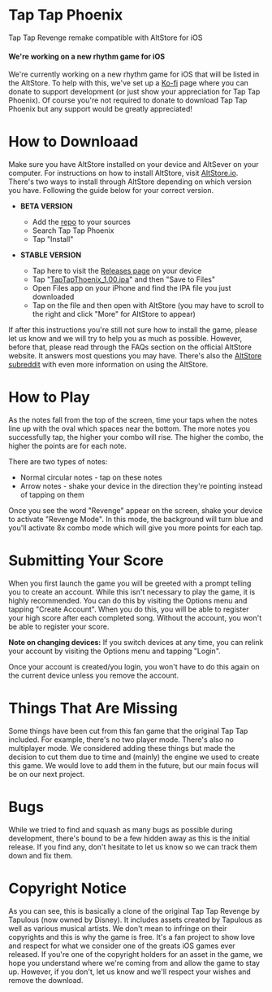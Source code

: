 # Tap Tap Phoenix
Tap Tap Revenge remake compatible with AltStore for iOS

#### We're working on a new rhythm game for iOS
We're currently working on a new rhythm game for iOS that will be listed in the AltStore. To help with this, we've set up a [Ko-fi](https://ko-fi.com/taptapphoenix) page where you can donate to support development (or just show your appreciation for Tap Tap Phoenix). Of course you're not required to donate to download Tap Tap Phoenix but any support would be greatly appreciated! 

# How to Downloaad
Make sure you have AltStore installed on your device and AltSever on your computer. For instructions on how to install AltStore, visit [AltStore.io](https://altstore.io). There's two ways to install through AltStore depending on which version you have. Following the guide below for your correct version.

- **BETA VERSION**
  - Add the [repo](https://raw.githubusercontent.com/tapphoenix/taptapphoenix/master/repo.json) to your sources
  - Search Tap Tap Phoenix
  - Tap "Install"
  
- **STABLE VERSION**
  - Tap here to visit the [Releases page](https://github.com/tapphoenix/taptapphoenix/releases) on your device
  - Tap "[TapTapThoenix_1.00.ipa](https://github.com/tapphoenix/taptapphoenix/releases/download/v1.00/TapTapPhoenix_1.00.ipa)" and then "Save to Files"
  - Open Files app on your iPhone and find the IPA file you just downloaded
  - Tap on the file and then open with AltStore (you may have to scroll to the right and click "More" for AltStore to appear)
  
If after this instructions you're still not sure how to install the game, please let us know and we will try to help you as much as possible. However, before that, please read through the FAQs section on the official AltStore website. It answers most questions you may have. There's also the [AltStore subreddit](https://www.reddit.com/r/AltStore/) with even more information on using the AltStore.
  
# How to Play
As the notes fall from the top of the screen, time your taps when the notes line up with the oval which spaces near the bottom. The more notes you successfully tap, the higher your combo will rise. The higher the combo, the higher the points are for each note.

There are two types of notes:
  - Normal circular notes - tap on these notes
  - Arrow notes - shake your device in the direction they're pointing instead of tapping on them
  
Once you see the word "Revenge" appear on the screen, shake your device to activate "Revenge Mode". In this mode, the background will turn blue and you'll activate 8x combo mode which will give you more points for each tap.

# Submitting Your Score
When you first launch the game you will be greeted with a prompt telling you to create an account. While this isn't necessary to play the game, it is highly recommended. You can do this by visiting the Options menu and tapping "Create Account". When you do this, you will be able to register your high score after each completed song. Without the account, you won't be able to register your score.

**Note on changing devices:**
If you switch devices at any time, you can relink your account by visiting the Options menu and tapping "Login".

Once your account is created/you login, you won't have to do this again on the current device unless you remove the account.

# Things That Are Missing
Some things have been cut from this fan game that the original Tap Tap included. For example, there's no two player mode. There's also no multiplayer mode. We considered adding these things but made the decision to cut them due to time and (mainly) the engine we used to create this game. We would love to add them in the future, but our main focus will be on our next project.

# Bugs
While we tried to find and squash as many bugs as possible during development, there's bound to be a few hidden away as this is the initial release. If you find any, don't hesitate to let us know so we can track them down and fix them.

# Copyright Notice
As you can see, this is basically a clone of the original Tap Tap Revenge by Tapulous (now owned by Disney). It includes assets created by Tapulous as well as various musical artists. We don't mean to infringe on their copyrights and this is why the game is free. It's a fan project to show love and respect for what we consider one of the greats iOS games ever released. If you're one of the copyright holders for an asset in the game, we hope you understand where we're coming from and allow the game to stay up. However, if you don't, let us know and we'll respect your wishes and remove the download.
